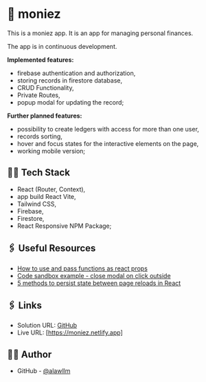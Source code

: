 # 💸 moniez

This is a moniez app.
It is an app for managing personal finances.

The app is in continuous development.

**Implemented features:**

- firebase authentication and authorization,
- storing records in firestore database,
- CRUD Functionality,
- Private Routes,
- popup modal for updating the record;

**Further planned features:**

- possibility to create ledgers with access for more than one user,
- records sorting,
- hover and focus states for the interactive elements on the page,
- working mobile version;

## 👨‍💻 Tech Stack

- React (Router, Context),
- app build React Vite,
- Tailwind CSS,
- Firebase,
- Firestore,
- React Responsive NPM Package;

## 🖇️ Useful Resources

- [How to use and pass functions as react props](https://medium.com/@kkm2059/how-to-use-and-pass-functions-as-props-react-ff677f5bca0b)
- [Code sandbox example - close modal on click outside](https://codesandbox.io/s/modal-example-in-react-with-close-on-click-outside-oz8wb?file=/src/index.js)
- [5 methods to persist state between page reloads in React](https://blog.bitsrc.io/5-methods-to-persisting-state-between-page-reloads-in-react-8fc9abd3fa2f)

## 🖇️ Links

- Solution URL: [GitHub](https://github.com/alawllm/moniez)
- Live URL: [https://moniez.netlify.app]

## 👧🏻 Author

- GitHub - [@alawllm](https://github.com/alawllm)
